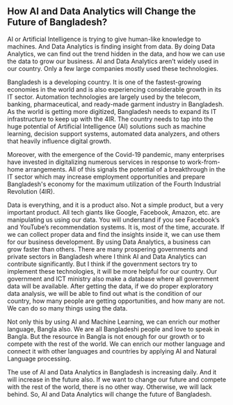 ## How AI and Data Analytics will Change the Future of Bangladesh?

AI or Artificial Intelligence is trying to give human-like knowledge to machines. And Data Analytics is finding insight from data. By doing Data Analytics, we can find out the trend hidden in the data, and how we can use the data to grow our business. AI and Data Analytics aren’t widely used in our country. Only a few large companies mostly used these technologies. 

Bangladesh is a developing country. It is one of the fastest-growing economies in the world and is also experiencing considerable growth in its IT sector. Automation technologies are largely used by the telecom, banking, pharmaceutical, and ready-made garment industry in Bangladesh. As the world is getting more digitized, Bangladesh needs to expand its IT infrastructure to keep up with the 4IR. The country needs to tap into the huge potential of Artificial Intelligence (AI) solutions such as machine learning, decision support systems, automated data analyzers, and others that heavily influence digital growth.

Moreover, with the emergence of the Covid-19 pandemic, many enterprises have invested in digitalizing numerous services in response to work-from-home arrangements. All of this signals the potential of a breakthrough in the IT sector which may increase employment opportunities and prepare Bangladesh's economy for the maximum utilization of the Fourth Industrial Revolution (4IR).

Data is everything, and it is a product also. Not a simple product, but a very important product. All tech giants like Google, Facebook, Amazon, etc. are manipulating us using our data. You will understand if you see Facebook’s and YouTube’s recommendation systems. It is, most of the time, accurate. If we can collect proper data and find the insights inside it, we can use them for our business development. By using Data Analytics, a business can grow faster than others. There are many prospering governments and private sectors in Bangladesh where I think AI and Data Analytics can contribute significantly. But I think if the government sectors try to implement these technologies, it will be more helpful for our country. Our government and ICT ministry also make a database where all government data will be available. After getting the data, if we do proper exploratory data analysis, we will be able to find out what is the condition of our country, how many people are getting opportunities, and how many are not. We can do so many things using the data. 

Not only this by using AI and Machine Learning, we can enrich our mother language, Bangla also. We are all Bangladeshi people and love to speak in Bangla. But the resource in Bangla is not enough for our growth or to compete with the rest of the world. We can enrich our mother language and connect it with other languages and countries by applying AI and Natural Language processing.

The use of AI and Data Analytics in Bangladesh is increasing daily. And it will increase in the future also. If we want to change our future and compete with the rest of the world, there is no other way. Otherwise, we will lack behind. So, AI and Data Analytics will change the future of Bangladesh.
